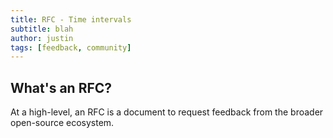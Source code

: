 ```yaml
---
title: RFC - Time intervals
subtitle: blah
author: justin
tags: [feedback, community]
---
```


## What's an RFC?
At a high-level, an RFC is a document to request feedback from the broader open-source ecosystem. 
